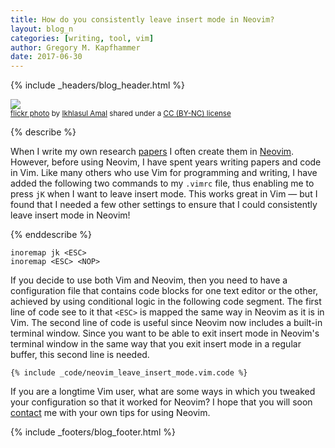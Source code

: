 ```yaml
---
title: How do you consistently leave insert mode in Neovim?
layout: blog_n
categories: [writing, tool, vim]
author: Gregory M. Kapfhammer
date: 2017-06-30
---
```


{% include _headers/blog_header.html %}

<a title="Rectangles" href="https://flickr.com/photos/ikhlasulamal/7974636493"><img class="img-responsive-tight" src="https://farm9.static.flickr.com/8436/7974636493_6304db854f_z.jpg" /></a><br /><small><a title="Rectangles" href="https://flickr.com/photos/ikhlasulamal/7974636493">flickr photo</a> by <a href="https://flickr.com/people/ikhlasulamal">Ikhlasul Amal</a> shared under a <a href="https://creativecommons.org/licenses/by-nc/2.0/">CC (BY-NC) license</a> </small>

{% describe %}

When I write my own research [papers]({{site.baseurl}}research/papers/) I often create them in
[Neovim](https://neovim.io/). However, before using Neovim, I have spent years writing papers and code in Vim. Like many
others who use Vim for programming and writing, I have added the following two commands to my `.vimrc` file, thus
enabling me to press `jK` when I want to leave insert mode. This works great in Vim &mdash; but I found that I needed a
few other settings to ensure that I could consistently leave insert mode in Neovim!

{% enddescribe %}

```
inoremap jk <ESC>
inoremap <ESC> <NOP>
```

If you decide to use both Vim and Neovim, then you need to have a configuration file that contains code blocks for one
text editor or the other, achieved by using conditional logic in the following code segment. The first line of code see
to it that `<ESC>` is mapped the same way in Neovim as it is in Vim.  The second line of code is useful since Neovim now
includes a built-in terminal window. Since you want to be able to exit insert mode in Neovim's terminal window in the
same way that you exit insert mode in a regular buffer, this second line is needed.

```
{% include _code/neovim_leave_insert_mode.vim.code %}
```

If you are a longtime Vim user, what are some ways in which you tweaked your configuration so that it worked for Neovim?
I hope that you will soon [contact]({{site.baseurl}}/contact/) me with your own tips for using Neovim.

{% include _footers/blog_footer.html %}
